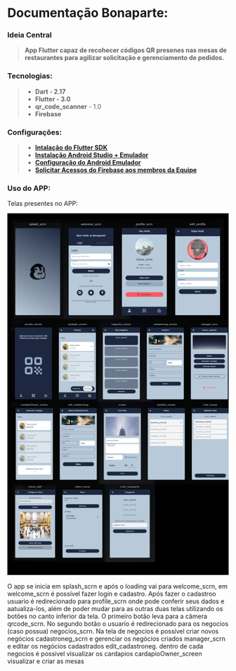 # Documentação Bonaparte:

### **Ideia Central**
> **App Flutter capaz de recohecer códigos QR presenes nas mesas de restaurantes para agilizar solicitação e gerenciamento de pedidos.**

### **Tecnologias:**
> - **Dart - 2.17**
> - **Flutter - 3.0**
> - **qr_code_scanner** - 1.0
> - **Firebase**

### **Configurações:**
> - **[Intalação do Flutter SDK](https://docs.flutter.dev/get-started/install)**
> - **[Instalação Android Studio + Emulador](https://developer.android.com/studio)**
> - **[Configuração do Android Emulador](https://radixweb.com/blog/install-flutter-on-windows-mac-and-android)**
> - **[Solicitar Acessos do Firebase aos membros da Equipe](https://console.firebase.google.com/u/0/?hl=pt-br&pli=1)**

### **Uso do APP:**

Telas presentes no APP:

![telas](./img/telas2.png)

O app se inicia em splash_scrn e após o loading vai para welcome_scrn, em welcome_scrn é possível fazer login e cadastro. Após fazer o cadastroo usuario é redirecionado para profile_scrn onde pode conferir seus dados e aatualiza-los, além de poder mudar para as outras duas telas utilizando os botões no canto inferior da tela. O primeiro botão leva para a câmera qrcode_scrn. No segundo botão o usuario é redirecionado para os negocios (caso possua) negocios_scrn. Na tela de negocios é possível criar novos negócios cadastroneg_scrn e gerenciar os negócios criados manager_scrn e editar os negócios cadastrados edit_cadastroneg. dentro de cada negocios é possivel visualizar os cardapios cardapioOwner_screen visualizar e criar as mesas 



